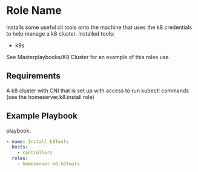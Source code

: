 Role Name
=========

Installs some useful cli tools onto the machine that uses the k8 credentials to help manage a k8 cluster. 
Installed tools:
- k9s

See Masterplaybooks/K8 Cluster for an example of this roles use.

Requirements
------------

A k8 cluster with CNI that is set up with access to run kubectl commands (see the homeserver.k8.install role)


Example Playbook
----------------

playbook:
```YAML
- name: Install k8Tools
  hosts: 
    - controllers
  roles:
    - homeserver.k8.k8Tools
```
